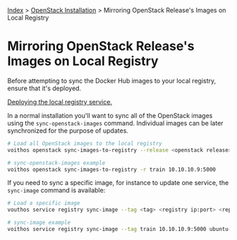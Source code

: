 [Index](/)
\> [OpenStack Installation](/openstack-install.html)
\> Mirroring OpenStack Release's Images on Local Registry

# Mirroring OpenStack Release's Images on Local Registry

Before attempting to sync the Docker Hub images to your local registry, ensure
that it's deployed.

[Deploying the local registry service.](/registry.html)

In a normal installation you'll want to sync all of the OpenStack images using
the `sync-openstack-images` command. Individual images can be later
synchronized for the purpose of updates.

```bash
# Load all OpenStack images to the local registry
voithos openstack sync-images-to-registry --release <openstack release> <proto://registry ip:port>

# sync-openstack-images example
voithos openstack sync-images-to-registry -r train 10.10.10.9:5000
```

If you need to sync a specific image, for instance to update one service,
the `sync-image` command is available:

```bash
# Load a specific image
vouthos service registry sync-image --tag <tag> <registry ip:port> <repository name>

# sync-image example
voithos service registry sync-image --tag train 10.10.10.9:5000 ubuntu-source-mariadb
```


